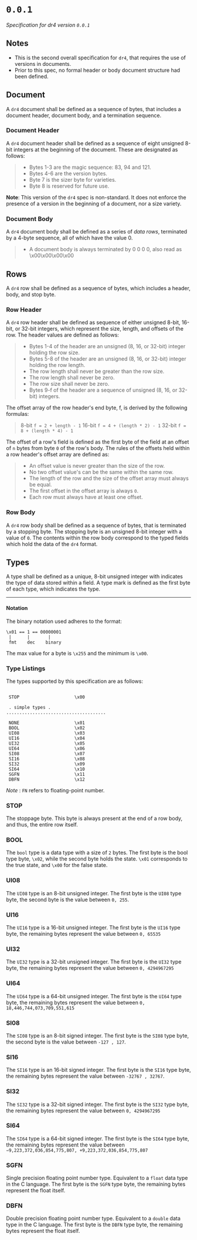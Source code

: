 # `0.0.1`

*Specification for dr4 version `0.0.1`* 

## Notes

* This is the second overall specification for `dr4`, that requires the use of versions in documents.
* Prior to this spec, no formal header or body document structure had been defined.

## Document

A `dr4` document shall be defined as a sequence of bytes, that includes a document header, document body, and a termination sequence.


### Document Header

A `dr4` document header shall be defined as a sequence of eight unsigned 8-bit integers at the beginning of the document. These are designated as follows:

> * Bytes 1-3 are the magic sequence: 83, 94 and 121.
> * Bytes 4-6 are the version bytes.
> * Byte 7 is the sizer byte for varieties.
> * Byte 8 is reserved for future use.

**Note**: This version of the `dr4` spec is non-standard. It does not enforce the presence of a version in the beginning of a document, nor a size variety.

### Document Body

A `dr4` document body shall be defined as a series of *data rows*, terminated by a 4-byte sequence, all of which have the value 0.

> * A document body is always terminated by 0 0 0 0, also read as \x00\x00\x00\x00

## Rows

A `dr4` row shall be defined as a sequence of bytes, which includes a header, body, and stop byte.

### Row Header

A `dr4` row header shall be defined as sequence of either unsigned  8-bit, 16-bit, or 32-bit integers, which represent the size, length, and offsets of the row. The header values are defined as follows:

> * Bytes 1-4 of the header are an unsigned (8, 16, or 32-bit) integer holding the row size.
> * Bytes 5-8 of the header are an unsigned (8, 16, or 32-bit) integer holding the row length.
> * The row length shall never be greater than the row size.
> * The row length shall never be zero.
> * The row size shall never be zero.
> * Bytes 9-f of the header are a sequence of unsigned (8, 16, or 32-bit) integers.

The offset array of the row header's end byte, f, is derived by the following formulas:

> 8-bit  `f = 2 + length - 1`
> 16-bit `f = 4 + (length * 2) - 1`
> 32-bit `f = 8 + (length * 4) - 1`

The offset of a row's field is defined as the first byte of the field at an offset of `n` bytes from byte `0` of the row's body. The rules of the offsets held within a row header's offset array are defined as:

> * An offset value is never greater than the size of the row.
> * No two offset value's can be the same within the same row.
> * The length of the row and the size of the offset array must always be equal.
> * The first offset in the offset array is always `0`.
> * Each row must always have at least one offset.

### Row Body

A `dr4` row body shall be defined as a sequence of bytes, that is terminated by a stopping byte. The stopping byte is an unsigned 8-bit integer with a value of `0`. The contents within the row body correspond to the typed fields which hold the data of the `dr4` format. 

## Types

A type shall be defined as a unique, 8-bit unsigned integer with indicates the type of data stored within a field. A type mark is defined as the first byte of each type, which indicates the type.

--------------------------------------------------------------------

#### Notation

The binary notation used adheres to the format:

```
\x01 == 1 == 00000001
 |      |       |
 fmt    dec    binary 
```

The max value for a byte is `\x255` and the minimum is `\x00`.

### Type Listings

The types supported by this specification are as follows:

```

 STOP                     \x00

 . simple types .
......................................

 NONE                     \x01
 BOOL                     \x02
 UI08                     \x03
 UI16                     \x04
 UI32                     \x05
 UI64                     \x06
 SI08                     \x07
 SI16                     \x08
 SI32                     \x09
 SI64                     \x10
 SGFN                     \x11
 DBFN                     \x12
 ```

 *Note* : `FN` refers to floating-point number. 

### STOP

The stoppage byte. This byte is always present at the end of a row body, and thus, the entire row itself.

### BOOL

The `bool` type is a data type with a size of `2` bytes. The first byte is the bool type byte, `\x02`, while the second byte holds the state. `\x01` corresponds to the true state, and `\x00` for the false state.

### UI08

The `UI08` type is an 8-bit unsigned integer. The first byte is the `UI08` type byte, the second byte is the value between `0, 255`.

### UI16

The `UI16` type is a 16-bit unsigned integer. The first byte is the `UI16` type byte, the remaining bytes represent the value between `0, 65535`

### UI32

The `UI32` type is a 32-bit unsigned integer. The first byte is the `UI32` type byte, the remaining bytes represent the value between `0, 4294967295`

### UI64

The `UI64` type is a 64-bit unsigned integer. The first byte is the `UI64` type byte, the remaining bytes represent the value between `0, 18,446,744,073,709,551,615`

### SI08

The `SI08` type is an 8-bit signed integer. The first byte is the `SI08` type byte, the second byte is the value between `-127 , 127`.

### SI16

The `SI16` type is an 16-bit signed integer. The first byte is the `SI16` type byte, the remaining bytes represent the value between `-32767 , 32767`.

### SI32

The `SI32` type is a 32-bit signed integer. The first byte is the `SI32` type byte, the remaining bytes represent the value between `0, 4294967295`

### SI64

The `SI64` type is a 64-bit signed integer. The first byte is the `SI64` type byte, the remaining bytes represent the value between `−9,223,372,036,854,775,807, +9,223,372,036,854,775,807`

### SGFN

Single precision floating point number type. Equivalent to a `float` data type in the C language. The first byte is the `SGFN` type byte, the remaining bytes represent the float itself.

### DBFN

Double precision floating point number type. Equivalent to a `double` data type in the C language. The first byte is the `DBFN` type byte, the remaining bytes represent the float itself.


